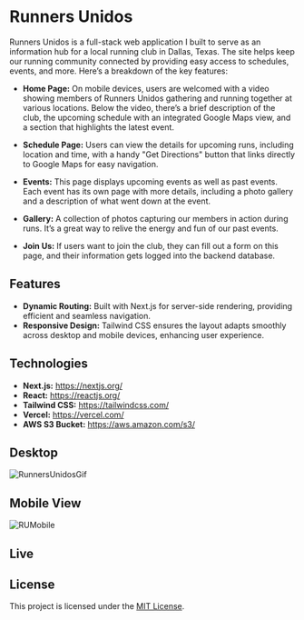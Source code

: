 # Runners Unidos

Runners Unidos is a full-stack web application I built to serve as an information hub for a local running club in Dallas, Texas. The site helps keep our running community connected by providing easy access to schedules, events, and more. Here’s a breakdown of the key features:

- **Home Page:** On mobile devices, users are welcomed with a video showing members of Runners Unidos gathering and running together at various locations. Below the video, there’s a brief description of the club, the upcoming schedule with an integrated Google Maps view, and a section that highlights the latest event.

- **Schedule Page:** Users can view the details for upcoming runs, including location and time, with a handy "Get Directions" button that links directly to Google Maps for easy navigation.
- **Events:** This page displays upcoming events as well as past events. Each event has its own page with more details, including a photo gallery and a description of what went down at the event.
- **Gallery:** A collection of photos capturing our members in action during runs. It’s a great way to relive the energy and fun of our past events.
- **Join Us:** If users want to join the club, they can fill out a form on this page, and their information gets logged into the backend database.

## Features

- **Dynamic Routing:** Built with Next.js for server-side rendering, providing efficient and seamless navigation.
- **Responsive Design:** Tailwind CSS ensures the layout adapts smoothly across desktop and mobile devices, enhancing user experience.

## Technologies

- **Next.js:** https://nextjs.org/
- **React:** https://reactjs.org/
- **Tailwind CSS:** https://tailwindcss.com/
- **Vercel:** https://vercel.com/
- **AWS S3 Bucket:** https://aws.amazon.com/s3/

## Desktop

![RunnersUnidosGif](https://github.com/user-attachments/assets/f771b4b5-4f2f-4b08-85f0-d17c6ec72d91)


## Mobile View

![RUMobile](https://github.com/user-attachments/assets/1cf8d958-baad-4ad2-8305-09c228dba176)


## Live

## License

This project is licensed under the [MIT License](LICENSE).
